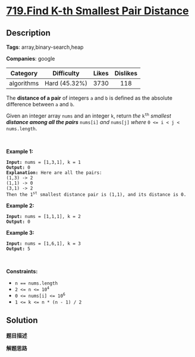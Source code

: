 # [719.Find K-th Smallest Pair Distance](https://leetcode.com/problems/find-k-th-smallest-pair-distance/description/)

## Description

**Tags**: array,binary-search,heap

**Companies**: google

| Category | Difficulty | Likes | Dislikes |
| :------: | :--------: | :---: | :------: |
| algorithms | Hard (45.32%) | 3730 | 118 |

<p>The <strong>distance of a pair</strong> of integers <code>a</code> and <code>b</code> is defined as the absolute difference between <code>a</code> and <code>b</code>.</p>
<p>Given an integer array <code>nums</code> and an integer <code>k</code>, return <em>the</em> <code>k<sup>th</sup></code> <em>smallest <strong>distance among all the pairs</strong></em> <code>nums[i]</code> <em>and</em> <code>nums[j]</code> <em>where</em> <code>0 &lt;= i &lt; j &lt; nums.length</code>.</p>
<p>&nbsp;</p>
<p><strong class="example">Example 1:</strong></p>
<pre><code><strong>Input:</strong> nums = [1,3,1], k = 1
<strong>Output:</strong> 0
<strong>Explanation:</strong> Here are all the pairs:
(1,3) -&gt; 2
(1,1) -&gt; 0
(3,1) -&gt; 2
Then the 1<sup>st</sup> smallest distance pair is (1,1), and its distance is 0.</code></pre>
<p><strong class="example">Example 2:</strong></p>
<pre><code><strong>Input:</strong> nums = [1,1,1], k = 2
<strong>Output:</strong> 0</code></pre>
<p><strong class="example">Example 3:</strong></p>
<pre><code><strong>Input:</strong> nums = [1,6,1], k = 3
<strong>Output:</strong> 5</code></pre>
<p>&nbsp;</p>
<p><strong>Constraints:</strong></p>
<ul>
  <li><code>n == nums.length</code></li>
  <li><code>2 &lt;= n &lt;= 10<sup>4</sup></code></li>
  <li><code>0 &lt;= nums[i] &lt;= 10<sup>6</sup></code></li>
  <li><code>1 &lt;= k &lt;= n * (n - 1) / 2</code></li>
</ul>

## Solution

**题目描述**

**解题思路**
